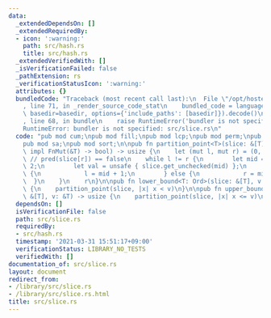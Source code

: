 ```yaml
---
data:
  _extendedDependsOn: []
  _extendedRequiredBy:
  - icon: ':warning:'
    path: src/hash.rs
    title: src/hash.rs
  _extendedVerifiedWith: []
  _isVerificationFailed: false
  _pathExtension: rs
  _verificationStatusIcon: ':warning:'
  attributes: {}
  bundledCode: "Traceback (most recent call last):\n  File \"/opt/hostedtoolcache/Python/3.9.2/x64/lib/python3.9/site-packages/onlinejudge_verify/documentation/build.py\"\
    , line 71, in _render_source_code_stat\n    bundled_code = language.bundle(stat.path,\
    \ basedir=basedir, options={'include_paths': [basedir]}).decode()\n  File \"/opt/hostedtoolcache/Python/3.9.2/x64/lib/python3.9/site-packages/onlinejudge_verify/languages/user_defined.py\"\
    , line 68, in bundle\n    raise RuntimeError('bundler is not specified: {}'.format(path.as_posix()))\n\
    RuntimeError: bundler is not specified: src/slice.rs\n"
  code: "pub mod cum;\npub mod fill;\npub mod lcp;\npub mod perm;\npub mod rle;\n\
    pub mod sa;\npub mod sort;\n\npub fn partition_point<T>(slice: &[T], mut pred:\
    \ impl FnMut(&T) -> bool) -> usize {\n    let (mut l, mut r) = (0, slice.len());\
    \ // pred(slice[r]) == false\n    while l != r {\n        let mid = (l + r) /\
    \ 2;\n        let val = unsafe { slice.get_unchecked(mid) };\n        if pred(val)\
    \ {\n            l = mid + 1;\n        } else {\n            r = mid;\n      \
    \  }\n    }\n    r\n}\n\npub fn lower_bound<T: Ord>(slice: &[T], v: &T) -> usize\
    \ {\n    partition_point(slice, |x| x < v)\n}\n\npub fn upper_bound<T: Ord>(slice:\
    \ &[T], v: &T) -> usize {\n    partition_point(slice, |x| x <= v)\n}\n"
  dependsOn: []
  isVerificationFile: false
  path: src/slice.rs
  requiredBy:
  - src/hash.rs
  timestamp: '2021-03-31 15:51:17+09:00'
  verificationStatus: LIBRARY_NO_TESTS
  verifiedWith: []
documentation_of: src/slice.rs
layout: document
redirect_from:
- /library/src/slice.rs
- /library/src/slice.rs.html
title: src/slice.rs
---
```

